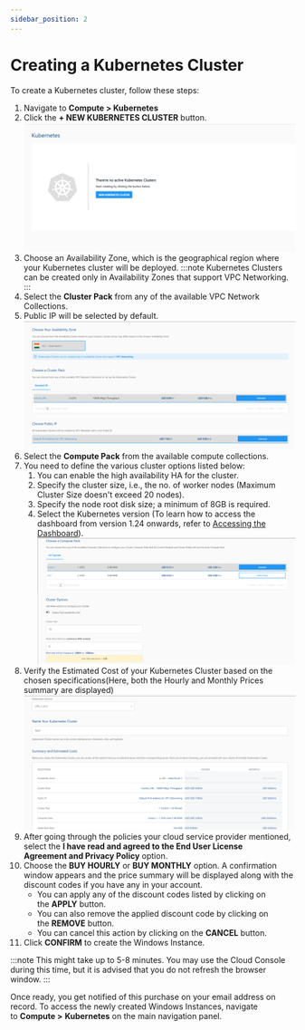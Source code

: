 ```yaml
---
sidebar_position: 2
---
```

# Creating a Kubernetes Cluster

To create a Kubernetes cluster, follow these steps:

1. Navigate to **Compute > Kubernetes** 
2. Click the **+ NEW KUBERNETES CLUSTER** button.
   ![Creating Instance](img/InstanceCreation1.png)
3. Choose an Availability Zone, which is the geographical region where your Kubernetes cluster will be deployed. 
   :::note
   Kubernetes Clusters can be created only in Availability Zones that support VPC Networking.
   :::
4. Select the **Cluster Pack** from any of the available VPC Network Collections.
5. Public IP will be selected by default.
    ![Creating Instance](img/InstanceCreation2.png)
6. Select the **Compute Pack** from the available compute collections.
7. You need to define the various cluster options listed below:
    1. You can enable the high availability HA for the cluster.
    2. Specify the cluster size, i.e., the no. of worker nodes (Maximum Cluster Size doesn't exceed 20 nodes).
    3. Specify the node root disk size; a minimum of 8GB is required. 
    4. Select the Kubernetes version (To learn how to access the dashboard from version 1.24 onwards, refer to [Accessing the Dashboard](Accessingthekubernetesdashboard.md)).
   ![Creating Instance](img/InstanceCreation3.png)
8. Verify the Estimated Cost of your Kubernetes Cluster based on the chosen specifications(Here, both the Hourly and Monthly Prices summary are displayed)
   ![Creating Instance](img/InstanceCreation5.png)
9. After going through the policies your cloud service provider mentioned, select the **I have read and agreed to the End User License Agreement and Privacy Policy** option.
10. Choose the **BUY HOURLY** or **BUY MONTHLY** option. A confirmation window appears and the price summary will be displayed along with the discount codes if you have any in your account. 
    - You can apply any of the discount codes listed by clicking on the **APPLY** button. 
    - You can also remove the applied discount code by clicking on the **REMOVE** button. 
    - You can cancel this action by clicking on the **CANCEL** button.
11. Click **CONFIRM** to create the Windows Instance.

:::note
This might take up to 5-8 minutes. You may use the Cloud Console during this time, but it is advised that you do not refresh the browser window.
:::

Once ready, you get notified of this purchase on your email address on record. To access the  newly created Windows Instances, navigate to **Compute >** **Kubernetes** on the main navigation panel.







